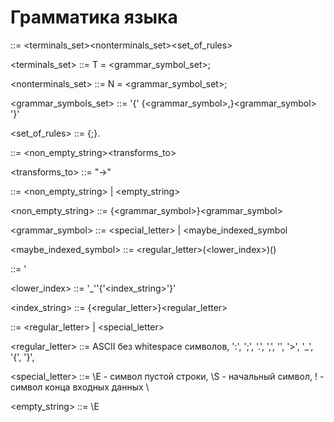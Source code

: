 # Грамматика языка

<program> ::= <terminals_set><nonterminals_set><set_of_rules>

<terminals_set> ::= T = <grammar_symbol_set>;

<nonterminals_set> ::= N = <grammar_symbol_set>;

<grammar_symbols_set> ::= '{' {<grammar_symbol>,}<grammar_symbol> '}'

<set_of_rules> ::= {<rule>;}<rule>.

<rule> ::= <non_empty_string><transforms_to><string>

<transforms_to> ::= "\->"

<string> ::= <non_empty_string> | <empty_string>

<non_empty_string> ::= {<grammar_symbol>}<grammar_symbol>

<grammar_symbol> ::= <special_letter> | <maybe_indexed_symbol

<maybe_indexed_symbol> ::= <regular_letter>(<lower_index>)(<apostrophe>)

<apostrophe> ::= '

<lower_index> ::= '_''{'<index_string>'}'

<index_string> ::= {<regular_letter>}<regular_letter>

<letter> ::= <regular_letter> | <special_letter>

<regular_letter> ::= ASCII без whitespace символов, ':', ';', '.', ',', '\', '>', '_', '{', '}', <apostrophe>

<special_letter> ::= \E - символ пустой строки,
                     \S - начальный символ,
                     \! - символ конца входных данных
                     \\

<empty_string> ::= \E 
